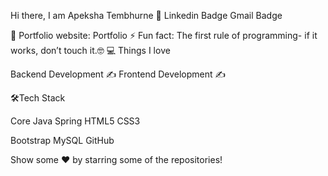 Hi there, I am Apeksha Tembhurne 👋
Linkedin Badge Gmail Badge

🎯 Portfolio website: Portfolio
⚡ Fun fact: The first rule of programming- if it works, don’t touch it.🤓
💻 Things I love

Backend Development ✍️
Frontend Development ✍️


🛠Tech Stack

Core Java Spring HTML5 CSS3

Bootstrap MySQL GitHub

Show some  ❤️  by starring some of the repositories!
